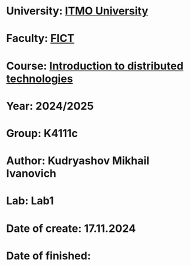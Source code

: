 # University: [ITMO University](https://itmo.ru/ru/)
# Faculty: [FICT](https://fict.itmo.ru)
# Course: [Introduction to distributed technologies](https://github.com/itmo-ict-faculty/introduction-to-distributed-technologies)
# Year: 2024/2025
# Group: K4111c
# Author: Kudryashov Mikhail Ivanovich
# Lab: Lab1
# Date of create: 17.11.2024
# Date of finished: 
